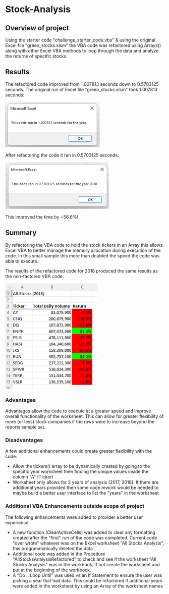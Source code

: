 # Stock-Analysis

## Overview of project
Using the starter code "challenge_starter_code.vbs" & using the original Excel file "green_stocks.xlsm" the VBA code was refactored using Arrays() along with other Excel VBA methods to loop through the data and analyze the returns of specific stocks. 

## Results
The refactored code improved from 1.007813 seconds down to 0.5703125 seconds. The original run of Excel file "green_stocks.xlsm" took 1.007813 seconds:

![2018 Unfactored time](Resources/Unfactored%202018%20Run%20Time.png)

After refactoring the code it ran in 0.5703125 seconds:

![2018 Refactored time](Resources/Refactored%202018%20Run%20Time.png)

This improved the time by ~56.6%!

## Summary 
By refactoring the VBA code to hold the stock tickers in an Array this allows Excel VBA to better manage the memory allocation during execution of the code. In this small sample this more than doubled the speed the code was able to execute. 

The results of the refactored code for 2018 produced the same results as the non-factored VBA code: 

![2018 Refactored Results](Resources/VBA_Challenge_2018.png)

### Advantages
Advantages allow the code to execute at a greater speed and improve overall functionality of the worksheet. This can allow for greater flexibility of more (or less) stock companies if the rows were to increase beyond the reports sample set. 

### Disadvantages
A few additional enhancements could create greater flexibility with the code: 
* Allow the tickers() array to be dynamically created by going to the specific year worksheet then finding the unique values inside the column "A" (Ticker)
* Worksheet only allows for 2 years of analysis (2017, 2018). If there are additional years provided then some code rework would be needed to maybe build a better user interface to list the "years" in the worksheet

### Additional VBA Enhancements outside scope of project
The following enhancements were added to provider a better user experience 
* A new function (ClearActiveCells) was added to clear any formatting created after the "first" run of the code was completed. Current code "over wrote" whatever was on the Excel worksheet "All Stocks Analysis", this programmatically deleted the data
* Additional code was added in the Procedure "AllStocksAnalysisRefactored" to check and see if the worksheet "All Stocks Analysis" was in the workbook, if not create the worksheet and put at the beginning of the workbook. 
* A "Do .. Loop Until" was used vs an If Statement to ensure the user was picking a year that had data. This could be refactored if additional years were added in the worksheet by using an Array of the worksheet names
